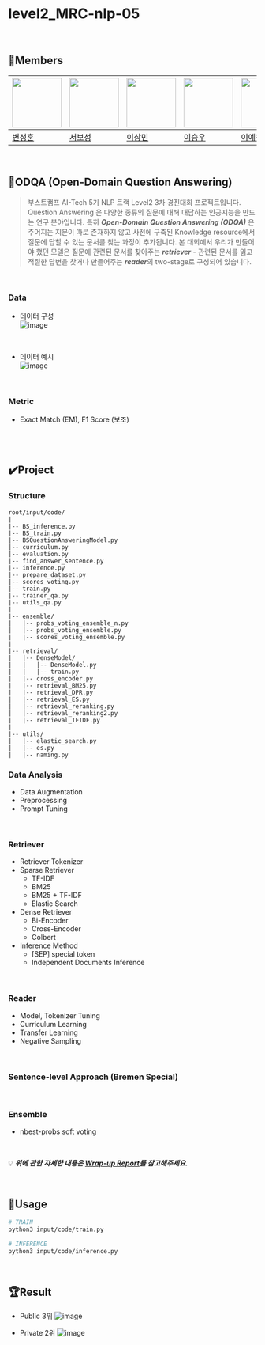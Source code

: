 # level2_MRC-nlp-05

<br>

## 🐴Members

|<img src='https://avatars.githubusercontent.com/u/102334596?v=4' height=100 width=100px></img>|<img src='https://avatars.githubusercontent.com/u/86002769?v=4' height=100 width=100px></img>|<img src='https://avatars.githubusercontent.com/u/107304584?v=' height=100 width=100px></img>|<img src='https://avatars.githubusercontent.com/u/60664644?v=4' height=100 width=100px></img>|<img src='https://avatars.githubusercontent.com/u/126854237?v=4' height=100 width=100px></img>
| --- | --- | --- | --- | --- |
| [변성훈](https://github.com/DNA-B) | [서보성](https://github.com/Seoboseong) | [이상민](https://github.com/SangMini2) | [이승우](https://github.com/OLAOOT) | [이예원](https://github.com/aeongaewon) |

<br>

## 📎ODQA (Open-Domain Question Answering)

> 부스트캠프 AI-Tech 5기 NLP 트랙 Level2 3차 경진대회 프로젝트입니다. Question Answering 은 다양한 종류의 질문에 대해 대답하는 인공지능을 만드는 연구 분야입니다. 특히 ***Open-Domain Question Answering (ODQA)*** 은 주어지는 지문이 따로 존재하지 않고 사전에 구축된 Knowledge resource에서 질문에 답할 수 있는 문서를 찾는 과정이 추가됩니다. 본 대회에서 우리가 만들어야 했던 모델은 질문에 관련된 문서를 찾아주는 ***retriever*** - 관련된 문서를 읽고 적절한 답변을 찾거나 만들어주는 ***reader***의 two-stage로 구성되어 있습니다.
> 

<br>

### Data

- 데이터 구성  
![image](https://github.com/DNA-B/Open-Domain-Question-Answering/assets/102334596/f1a23caf-a8d5-43fe-8eb5-94c53051b4b9)

<br>

- 데이터 예시  
![image](https://github.com/DNA-B/Open-Domain-Question-Answering/assets/102334596/7309b366-c047-4ad6-bdc1-8b8c7d38d189)
  
<br>

### Metric
- Exact Match (EM), F1 Score (보조)

<br><br>

## ✔️Project

### Structure

```
root/input/code/
|
|-- BS_inference.py
|-- BS_train.py
|-- BSQuestionAnsweringModel.py
|-- curriculum.py
|-- evaluation.py
|-- find_answer_sentence.py
|-- inference.py
|-- prepare_dataset.py
|-- scores_voting.py
|-- train.py
|-- trainer_qa.py
|-- utils_qa.py
|
|-- ensemble/
|   |-- probs_voting_ensemble_n.py
|   |-- probs_voting_ensemble.py
|   |-- scores_voting_ensemble.py
|
|-- retrieval/
|   |-- DenseModel/
|   |   |-- DenseModel.py
|   |   |-- train.py
|   |-- cross_encoder.py
|   |-- retrieval_BM25.py
|   |-- retrieval_DPR.py
|   |-- retrieval_ES.py
|   |-- retrieval_reranking.py
|   |-- retrieval_reranking2.py
|   |-- retrieval_TFIDF.py
|
|-- utils/
|   |-- elastic_search.py
|   |-- es.py
|   |-- naming.py

```

### Data Analysis

- Data Augmentation
- Preprocessing
- Prompt Tuning

<br>

### Retriever

- Retriever Tokenizer
- Sparse Retriever
    - TF-IDF
    - BM25
    - BM25 + TF-IDF
    - Elastic Search
- Dense Retriever
    - Bi-Encoder
    - Cross-Encoder
    - Colbert
- Inference Method
    - [SEP] special token
    - Independent Documents Inference

<br>

### Reader
- Model, Tokenizer Tuning
- Curriculum Learning
- Transfer Learning
- Negative Sampling

<br>

### Sentence-level Approach (Bremen Special)

<br>

### Ensemble
- nbest-probs soft voting
  
<br>


💡 __*위에 관한 자세한 내용은 [Wrap-up Report](https://github.com/boostcampaitech5/level2_nlp_mrc-nlp-05/blob/dev/mrc_NLP_%ED%8C%80%20%EB%A6%AC%ED%8F%AC%ED%8A%B8(05).pdf)를 참고해주세요.*__

<br>

## 🐞Usage

```bash
# TRAIN
python3 input/code/train.py

# INFERENCE
python3 input/code/inference.py
```

<br>

## 🏆Result

- Public 3위
![image](https://github.com/DNA-B/Open-Domain-Question-Answering/assets/102334596/ec20af96-a502-4357-b14f-72957bf9ffd9)

- Private 2위
![image](https://github.com/DNA-B/Open-Domain-Question-Answering/assets/102334596/fcb03111-13c5-4ad6-b61c-a4307c736e1d)
